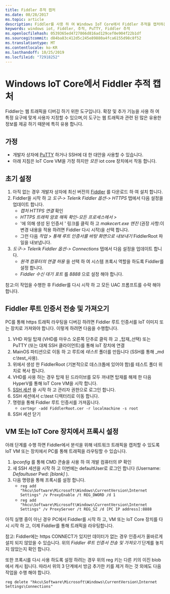 ```yaml
---
title: Fiddler 추적 캡처
ms.date: 08/28/2017
ms.topic: article
description: Fiddler를 사용 하 여 Windows IoT Core에서 Fiddler 추적을 캡처하는 방법에 대해 알아봅니다.
keywords: windows iot, Fiddler, 추적, PuTTY, Fiddler 추적
ms.openlocfilehash: 0539365ed4727866d816ad129cef0e904f22b1df
ms.sourcegitcommit: d84ba83c412d5c245e89880a4fca6155d98c8f52
ms.translationtype: MT
ms.contentlocale: ko-KR
ms.lasthandoff: 10/25/2019
ms.locfileid: "72918252"
---
```

# <a name="capturing-fiddler-traces-on-windows-iot-core"></a>Windows IoT Core에서 Fiddler 추적 캡처

Fiddler는 웹 트래픽을 디버깅 하기 위한 도구입니다. 확장 및 추가 기능을 사용 하 여 특정 요구에 맞게 사용자 지정할 수 있으며,이 도구는 웹 트래픽과 관련 된 많은 유용한 정보를 제공 하기 때문에 특히 유용 합니다.

## <a name="assumptions"></a>가정 

* 개발자 상자에 [PuTTY](http://www.putty.org/) 하거나 SSH에 대 한 대안을 사용할 수 있습니다.
* 아래 지침은 IoT Core VM을 가정 하지만 *모든* iot core 장치에서 작동 합니다.

## <a name="initial-setup"></a>초기 설정

1. 아직 없는 경우 개발자 상자에 최신 버전의 [Fiddler](http://www.telerik.com/fiddler/) 를 다운로드 하 여 설치 합니다.
2. Fiddler을 시작 하 고 _도구-> Telerik Fiddler 옵션-> HTTPS_ 탭에서 다음 설정을 업데이트 합니다.
    * _캡처 HTTPS 연결_ 확인
    * _HTTPS 트래픽 암호 해독 확인-모든 프로세스에서 >_
    * '에 의해 생성 된 인증서 ' 링크를 클릭 하 고 _makecert.exe 엔진_ (권장 사항:이 변경 내용을 적용 하려면 Fiddler 다시 시작)을 선택 합니다.
    * 그런 다음 _작업 > 통해 루트 인증서를 바탕 화면으로 내보내기_ FiddlerRoot 파일을 내보냅니다.
3. _도구-> Telerik Fiddler 옵션-> Connections_ 탭에서 다음 설정을 업데이트 합니다.
    * _원격 컴퓨터의 연결 허용_ 을 선택 하 여 시스템 프록시 역할을 하도록 Fiddler를 설정 합니다.
    * _Fiddler 수신 대기 포트_ 를 _8888_ 으로 설정 해야 합니다.
  
참고:이 작업을 수행한 후 Fiddler를 다시 시작 하 고 모든 UAC 프롬프트를 수락 해야 합니다.

## <a name="transfer-and-import-fiddler-root-certificate"></a>Fiddler 루트 인증서 전송 및 가져오기
PC를 통해 https 트래픽 라우팅을 디버깅 하려면 Fiddler 루트 인증서를 IoT 이미지 또는 장치로 가져와야 합니다.  이렇게 하려면 다음을 수행합니다.

1. VHD 파일 탑재 (VHD를 마우스 오른쪽 단추로 클릭 하 고 _탑재_선택) 또는 PuTTY (또는 대체 SSH 클라이언트)를 통해 IoT 장치에 연결
2. MainOS 파티션으로 이동 하 고 루트에 _테스트_ 폴더를 만듭니다 (SSH를 통해 _md c:\test_사용).
3. 위에서 생성 한 FiddlerRoot (기본적으로 데스크톱에 있어야 함)를 테스트 폴더 위치로 복사 합니다.
4. VHD를 사용 하는 경우 탑재 된 드라이브를 모두 꺼내면 탑재를 해제 한 다음 HyperV를 통해 IoT Core VM을 시작 합니다.
5. [SSH 세션](../connect-your-device/ssh.md) 을 시작 하 고 관리자 권한으로 로그인 합니다. 
6. SSH 세션에서 c:\test 디렉터리로 이동 합니다.
7. 명령을 통해 Fiddler 루트 인증서를 가져옵니다.
    * `certmgr -add FiddlerRoot.cer -r localmachine -s root`
8. SSH 세션 닫기


## <a name="setup-proxy-on-vm-or-iot-core-device"></a>VM 또는 IoT Core 장치에서 프록시 설정
아래 단계를 수행 하면 Fiddler에서 분석을 위해 네트워크 트래픽을 캡처할 수 있도록 IoT VM 또는 장치에서 PC를 통해 트래픽을 라우팅할 수 있습니다.

1. _Ipconfig_ 를 통해 CMD 콘솔을 사용 하 여 개발 컴퓨터의 IP 확인
2. 새 SSH 세션을 시작 하 고 이번에는 defaultUser로 로그인 합니다 (Username: _Defaultuser_ Pwd: _[blank]_ ).
3. 다음 명령을 통해 프록시를 설정 합니다.
    * `reg add "hkcu\Software\Microsoft\Windows\CurrentVersion\Internet Settings" /v ProxyEnable /t REG_DWORD /d 1`
    * `reg add "hkcu\Software\Microsoft\Windows\CurrentVersion\Internet Settings" /v ProxyServer /t REG_SZ /d [PC IP address]:8888`

아직 실행 중이 아닌 경우 PC에서 Fiddler를 시작 하 고, VM 또는 IoT Core 장치를 다시 시작 하 고, 이제 Fiddler를 통해 트래픽을 라우팅합니다. 

참고: Fiddler에는 https CONNECT가 있지만 데이터가 없는 경우 인증서가 올바르게 설치 되지 않았을 수 있습니다. 위의 _Fiddler 루트 인증서 전송 및 가져오기_ 단계를 놓치지 않았는지 확인 합니다.

또한 프록시를 다시 사용 하도록 설정 하려는 경우 위의 reg 키는 다른 키의 이진 blob에서 캐시 됩니다. 따라서 위의 3 단계에서 방금 추가한 키를 제거 하는 것 외에도 다음 작업을 수행 해야 합니다.

    reg delete "hkcu\Software\Microsoft\Windows\CurrentVersion\Internet Settings\Connections"
    
    
